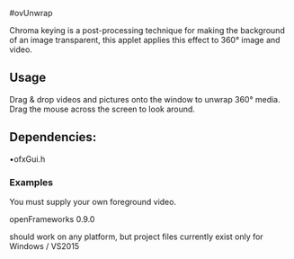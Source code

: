 #ovUnwrap

Chroma keying is a post-processing technique for making the background of an image transparent,  this applet applies this effect to 360° image and video.
## Usage
Drag & drop videos and  pictures  onto the
window to unwrap 360° media. Drag the mouse
across the screen to look around.


## Dependencies:
•ofxGui.h

### Examples
You must supply your own foreground video.

openFrameworks 0.9.0

should work on any platform, but project files currently exist only for Windows / VS2015
